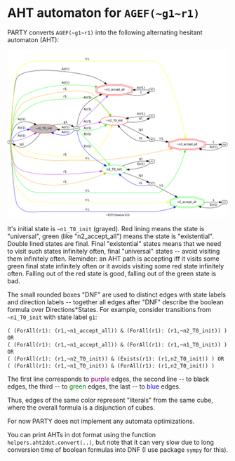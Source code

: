 # AHT automaton for `AGEF(~g1~r1)`

PARTY converts `AGEF(~g1~r1)` into the following alternating hesitant automaton (AHT):

  ![](AGEFng1nr1.png)

It's initial state is `~n1_T0_init` (grayed).
Red lining means the state is "universal",
green (like "n2_accept_all") means the state is "existential".
Double lined states are final.
Final "existential" states means that we need to visit
such states infinitely often,
final "universal" states -- avoid visiting them infinitely often.
Reminder:
an AHT path is accepting iff it visits some green final state infinitely often
or it avoids visiting some red state infinitely often.
Falling out of the red state is good,
falling out of the green state is bad.

The small rounded boxes "DNF" are used to distinct
edges with state labels and direction labels
-- together all edges after "DNF" describe the boolean formula
over Directions*States.
For example, consider transitions from `~n1_T0_init` with state label `g1`:

```
( (ForAll(r1): (r1,~n1_accept_all)) & (ForAll(r1): (r1,~n2_T0_init)) ) OR
( (ForAll(r1): (r1,~n1_accept_all)) & (ForAll(r1): (r1,~n1_T0_init)) ) OR
( (ForAll(r1): (r1,~n2_T0_init)) & (Exists(r1): (r1,n2_T0_init)) ) OR
( (ForAll(r1): (r1,~n1_T0_init)) & (ForAll(r1): (r1,n2_T0_init)) )
```

The first line corresponds to <font color="Purple">purple</font> edges,
the second line -- to <font color="Black">black</font> edges,
the third -- to <font color="Green">green</font> edges,
the last -- to <font color="Blue">blue</font> edges.

Thus, edges of the same color represent "literals" from the same cube,
where the overall formula is a disjunction of cubes.

For now PARTY does not implement any automata optimizations.

You can print AHTs in dot format using the function `helpers.aht2dot.convert(..)`,
but note that it can very slow due to long conversion time of boolean formulas into DNF (I use package `sympy` for this).
